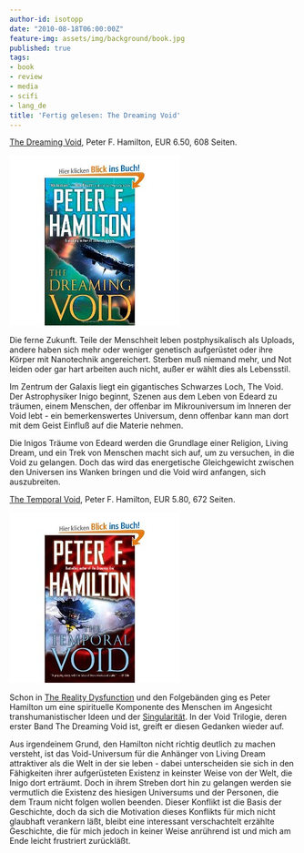 ```yaml
---
author-id: isotopp
date: "2010-08-18T06:00:00Z"
feature-img: assets/img/background/book.jpg
published: true
tags:
- book
- review
- media
- scifi
- lang_de
title: 'Fertig gelesen: The Dreaming Void'
---
```

[The Dreaming Void](http://www.amazon.de/Dreaming-Void-Trilogy/dp/034549654X),
Peter F. Hamilton, EUR 6.50, 608 Seiten.

![](/uploads/void1.jpg)

Die ferne Zukunft. Teile der Menschheit leben postphysikalisch als Uploads,
andere haben sich mehr oder weniger genetisch aufgerüstet oder ihre Körper
mit Nanotechnik angereichert. Sterben muß niemand mehr, und Not leiden oder
gar hart arbeiten auch nicht, außer er wählt dies als Lebensstil. 

Im Zentrum der Galaxis liegt ein gigantisches Schwarzes Loch, The Void. Der
Astrophysiker Inigo beginnt, Szenen aus dem Leben von Edeard zu träumen,
einem Menschen, der offenbar im Mikrouniversum im Inneren der Void lebt -
ein bemerkenswertes Universum, denn offenbar kann man dort mit dem Geist
Einfluß auf die Materie nehmen.

Die Inigos Träume von Edeard werden die Grundlage einer Religion, Living
Dream, und ein Trek von Menschen macht sich auf, um zu versuchen, in die
Void zu gelangen. Doch das wird das energetische Gleichgewicht zwischen den
Universen ins Wanken bringen und die Void wird anfangen, sich auszubreiten.

[The Temporal Void](http://www.amazon.de/Temporal-Void-Peter-F-Hamilton/dp/0345496566),
Peter F. Hamilton, EUR 5.80, 672 Seiten.

![](/uploads/void2.jpg)

Schon in
[The Reality Dysfunction](http://www.amazon.de/Reality-Dysfunction-Nights-Dawn-Trilogy/dp/0330340328) 
und den Folgebänden ging es Peter Hamilton um eine spirituelle Komponente
des Menschen im Angesicht transhumanistischer Ideen und der
[Singularität](http://de.wikipedia.org/wiki/Technologische_Singularit%C3%A4t). 
In der Void Trilogie, deren erster Band The Dreaming Void ist, greift er
diesen Gedanken wieder auf.

Aus irgendeinem Grund, den Hamilton nicht richtig deutlich zu machen
versteht, ist das Void-Universum für die Anhänger von Living Dream
attraktiver als die Welt in der sie leben - dabei unterscheiden sie sich in
den Fähigkeiten ihrer aufgerüsteten Existenz in keinster Weise von der Welt,
die Inigo dort erträumt. Doch in ihrem Streben dort hin zu gelangen werden
sie vermutlich die Existenz des hiesigen Universums und der Personen, die
dem Traum nicht folgen wollen beenden. Dieser Konflikt ist die Basis der
Geschichte, doch da sich die Motivation dieses Konflikts für mich nicht
glaubhaft verankern läßt, bleibt eine interessant verschachtelt erzählte
Geschichte, die für mich jedoch in keiner Weise anrührend ist und mich am
Ende leicht frustriert zurückläßt.
